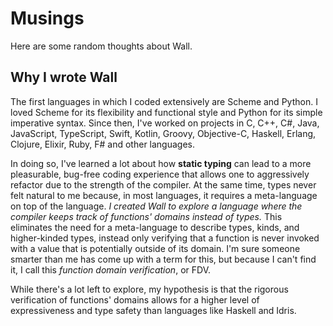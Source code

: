 # Musings

Here are some random thoughts about Wall.

## Why I wrote Wall

The first languages in which I coded extensively are Scheme and Python.  I loved Scheme for its flexibility and functional style and Python for its simple imperative syntax.  Since then, I've worked on projects in C, C++, C#, Java, JavaScript, TypeScript, Swift, Kotlin, Groovy, Objective-C, Haskell, Erlang, Clojure, Elixir, Ruby, F# and other languages.

In doing so, I've learned a lot about how **static typing** can lead to a more pleasurable, bug-free coding experience that allows one to aggressively refactor due to the strength of the compiler. At the same time, types never felt natural to me because, in most languages, it requires a meta-language on top of the language.  *I created Wall to explore a language where the compiler keeps track of functions' domains instead of types.* This eliminates the need for a meta-language to describe types, kinds, and higher-kinded types, instead only verifying that a function is never invoked with a value that is potentially outside of its domain. I'm sure someone smarter than me has come up with a term for this, but because I can't find it, I call this *function domain verification*, or FDV.

While there's a lot left to explore, my hypothesis is that the rigorous verification of functions' domains allows for a higher level of expressiveness and type safety than languages like Haskell and Idris.